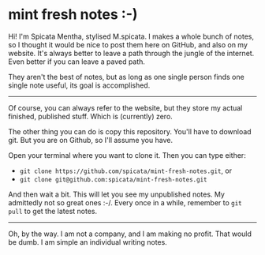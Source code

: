 # mint fresh notes :-)

Hi! I'm Spicata Mentha, stylised M.spicata. I makes a whole bunch of notes, so I thought it would be nice to post them here on GitHub, and also on my website. It's always better to leave a path through the jungle of the internet. Even better if you can leave a paved path.

They aren't the best of notes, but as long as one single person finds one single note useful, its goal is accomplished.

---

Of course, you can always refer to the website, but they store my actual finished, published stuff. Which is (currently) zero.

The other thing you can do is copy this repository. You'll have to download git. But you are on Github, so I'll assume you have. 

Open your terminal where you want to clone it. Then you can type either:

- `git clone https://github.com/spicata/mint-fresh-notes.git`, or
- `git clone git@github.com:spicata/mint-fresh-notes.git`

And then wait a bit. This will let you see my unpublished notes. My admittedly not so great ones :-/. Every once in a while, remember to `git pull` to get the latest notes.

---

Oh, by the way. I am not a company, and I am making no profit. That would be dumb. I am simple an individual writing notes.
